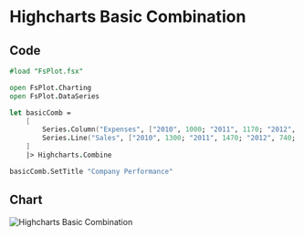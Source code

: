 Highcharts Basic Combination
============================

Code
----

```fsharp
#load "FsPlot.fsx"

open FsPlot.Charting
open FsPlot.DataSeries

let basicComb =
    [
        Series.Column("Expenses", ["2010", 1000; "2011", 1170; "2012", 560; "2013", 1030])
        Series.Line("Sales", ["2010", 1300; "2011", 1470; "2012", 740; "2013", 1330])
    ]
    |> Highcharts.Combine

basicComb.SetTitle "Company Performance"
```
Chart
-----

![Highcharts Basic Combination](https://raw.github.com/TahaHachana/FsPlot/master/screenshots/HighchartsBasicComb.PNG)